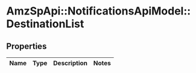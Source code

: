 # AmzSpApi::NotificationsApiModel::DestinationList

## Properties
Name | Type | Description | Notes
------------ | ------------- | ------------- | -------------

